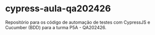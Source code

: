 # cypress-aula-qa202426
Repositório para os código de automação de testes com CypressJS e Cucumber (BDD) para a turma P5A - QA202426.
